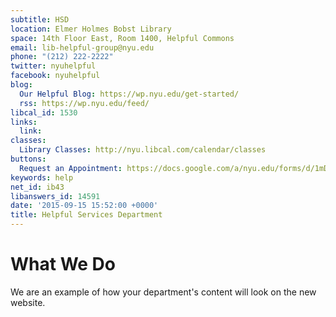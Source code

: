 ```yaml
---
subtitle: HSD
location: Elmer Holmes Bobst Library
space: 14th Floor East, Room 1400, Helpful Commons
email: lib-helpful-group@nyu.edu
phone: "(212) 222-2222"
twitter: nyuhelpful
facebook: nyuhelpful
blog:
  Our Helpful Blog: https://wp.nyu.edu/get-started/
  rss: https://wp.nyu.edu/feed/
libcal_id: 1530
links:
  link: 
classes:
  Library Classes: http://nyu.libcal.com/calendar/classes
buttons:
  Request an Appointment: https://docs.google.com/a/nyu.edu/forms/d/1mDIKrDz01aa4BtgqigGVt0HnpvGqnlH22k2z2vX5ngw/viewform
keywords: help
net_id: ib43
libanswers_id: 14591
date: '2015-09-15 15:52:00 +0000'
title: Helpful Services Department
---
```


# What We Do

We are an example of how your department's content will look on the new website.